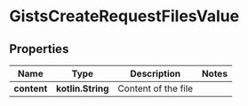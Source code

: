 
# GistsCreateRequestFilesValue

## Properties
Name | Type | Description | Notes
------------ | ------------- | ------------- | -------------
**content** | **kotlin.String** | Content of the file | 




